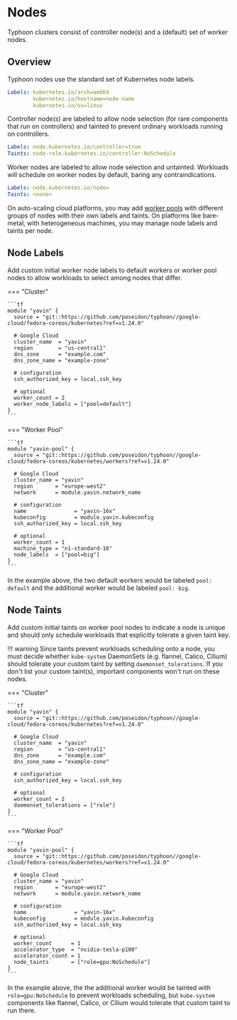 # Nodes

Typhoon clusters consist of controller node(s) and a (default) set of worker nodes.

## Overview

Typhoon nodes use the standard set of Kubernetes node labels.

```yaml
Labels: kubernetes.io/arch=amd64
        kubernetes.io/hostname=node-name
        kubernetes.io/os=linux
```

Controller node(s) are labeled to allow node selection (for rare components that run on controllers) and tainted to prevent ordinary workloads running on controllers.

```yaml
Labels: node.kubernetes.io/controller=true
Taints: node-role.kubernetes.io/controller:NoSchedule
```

Worker nodes are labeled to allow node selection and untainted. Workloads will schedule on worker nodes by default, baring any contraindications.

```yaml
Labels: node.kubernetes.io/node=
Taints: <none>
```

On auto-scaling cloud platforms, you may add [worker pools](/advanced/worker-pools/) with different groups of nodes with their own labels and taints. On platforms like bare-metal, with heterogeneous machines, you may manage node labels and taints per node.

## Node Labels

Add custom initial worker node labels to default workers or worker pool nodes to allow workloads to select among nodes that differ.

=== "Cluster"

    ```tf
    module "yavin" {
      source = "git::https://github.com/poseidon/typhoon//google-cloud/fedora-coreos/kubernetes?ref=v1.24.0"

      # Google Cloud
      cluster_name  = "yavin"
      region        = "us-central1"
      dns_zone      = "example.com"
      dns_zone_name = "example-zone"

      # configuration
      ssh_authorized_key = local.ssh_key

      # optional
      worker_count = 2
      worker_node_labels = ["pool=default"]
    }
    ```

=== "Worker Pool"

    ```tf
    module "yavin-pool" {
      source = "git::https://github.com/poseidon/typhoon//google-cloud/fedora-coreos/kubernetes/workers?ref=v1.24.0"

      # Google Cloud
      cluster_name = "yavin"
      region       = "europe-west2"
      network      = module.yavin.network_name

      # configuration
      name               = "yavin-16x"
      kubeconfig         = module.yavin.kubeconfig
      ssh_authorized_key = local.ssh_key

      # optional
      worker_count = 1
      machine_type = "n1-standard-16"
      node_labels  = ["pool=big"]
    }
    ```

In the example above, the two default workers would be labeled `pool: default` and the additional worker would be labeled `pool: big`.

## Node Taints

Add custom initial taints on worker pool nodes to indicate a node is unique and should only schedule workloads that explicitly tolerate a given taint key.

!!! warning
    Since taints prevent workloads scheduling onto a node, you must decide whether `kube-system` DaemonSets (e.g. flannel, Calico, Cilium) should tolerate your custom taint by setting `daemonset_tolerations`. If you don't list your custom taint(s), important components won't run on these nodes.

=== "Cluster"

    ```tf
    module "yavin" {
      source = "git::https://github.com/poseidon/typhoon//google-cloud/fedora-coreos/kubernetes?ref=v1.24.0"

      # Google Cloud
      cluster_name  = "yavin"
      region        = "us-central1"
      dns_zone      = "example.com"
      dns_zone_name = "example-zone"

      # configuration
      ssh_authorized_key = local.ssh_key

      # optional
      worker_count = 2
      daemonset_tolerations = ["role"]
    }
    ```

=== "Worker Pool"

    ```tf
    module "yavin-pool" {
      source = "git::https://github.com/poseidon/typhoon//google-cloud/fedora-coreos/kubernetes/workers?ref=v1.24.0"

      # Google Cloud
      cluster_name = "yavin"
      region       = "europe-west2"
      network      = module.yavin.network_name

      # configuration
      name               = "yavin-16x"
      kubeconfig         = module.yavin.kubeconfig
      ssh_authorized_key = local.ssh_key

      # optional
      worker_count      = 1
      accelerator_type  = "nvidia-tesla-p100"
      accelerator_count = 1
      node_taints       = ["role=gpu:NoSchedule"]
    }
    ```

In the example above, the the additional worker would be tainted with `role=gpu:NoSchedule` to prevent workloads scheduling, but `kube-system` components like flannel, Calico, or Cilium would tolerate that custom taint to run there.

